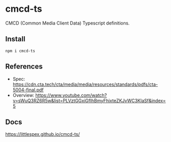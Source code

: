 # cmcd-ts
CMCD (Common Media Client Data) Typescript definitions.

## Install
```shell
npm i cmcd-ts
```

## References
- Spec: https://cdn.cta.tech/cta/media/media/resources/standards/pdfs/cta-5004-final.pdf
- Overview: https://www.youtube.com/watch?v=sWuQ3RZ6R5w&list=PLVztGGxiGfIhBmyFhixteZKJvWC3KlaSf&index=5

## Docs
https://littlespex.github.io/cmcd-ts/
